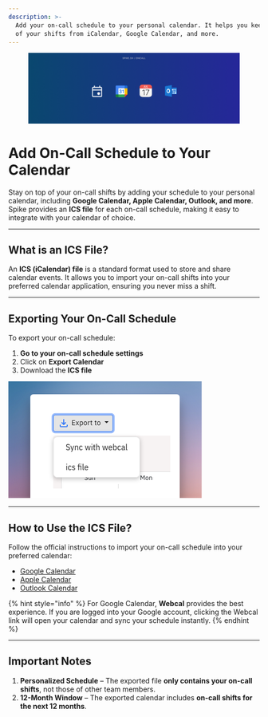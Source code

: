 ```yaml
---
description: >-
  Add your on-call schedule to your personal calendar. It helps you keep track
  of your shifts from iCalendar, Google Calendar, and more.
---
```


<figure><img src="../.gitbook/assets/oncall/export-oncall-calendar--cover.png" alt="Export on-call schedule to your calendar"><figcaption></figcaption></figure>

# Add On-Call Schedule to Your Calendar

Stay on top of your on-call shifts by adding your schedule to your personal calendar, including **Google Calendar, Apple Calendar, Outlook, and more**. Spike provides an **ICS file** for each on-call schedule, making it easy to integrate with your calendar of choice.

---

## What is an ICS File?

An **ICS (iCalendar) file** is a standard format used to store and share calendar events. It allows you to import your on-call shifts into your preferred calendar application, ensuring you never miss a shift.

---

## Exporting Your On-Call Schedule

To export your on-call schedule:

1. **Go to your on-call schedule settings**
2. Click on **Export Calendar**
3. Download the **ICS file**

![Export on-call calendar](<../.gitbook/assets/oncall/export-oncall-calendar.png>)

---

## How to Use the ICS File?

Follow the official instructions to import your on-call schedule into your preferred calendar:

- [Google Calendar](https://support.google.com/calendar/answer/37118?hl=en\&co=GENIE.Platform%3DDesktop)
- [Apple Calendar](https://support.apple.com/en-in/guide/calendar/icl1023/mac)
- [Outlook Calendar](https://support.microsoft.com/en-us/office/import-calendars-into-outlook-8e8364e1-400e-4c0f-a573-fe76b5a2d379)

{% hint style="info" %}
For Google Calendar, **Webcal** provides the best experience. If you are logged into your Google account, clicking the Webcal link will open your calendar and sync your schedule instantly.
{% endhint %}

---

## Important Notes

1. **Personalized Schedule** – The exported file **only contains your on-call shifts**, not those of other team members.
2. **12-Month Window** – The exported calendar includes **on-call shifts for the next 12 months**.
